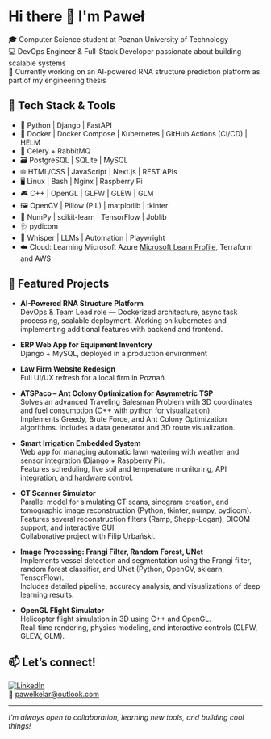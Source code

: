 # Hi there 👋 I'm Paweł

🎓 Computer Science student at Poznan University of Technology  
💻 DevOps Engineer & Full-Stack Developer passionate about building scalable systems  
🔬 Currently working on an AI-powered RNA structure prediction platform as part of my engineering thesis  

## 🔧 Tech Stack & Tools
- 🐍 Python | Django | FastAPI  
- 🐳 Docker | Docker Compose | Kubernetes | GitHub Actions (CI/CD) | HELM
- 📨 Celery + RabbitMQ  
- 🗃️ PostgreSQL | SQLite | MySQL
- 🌐 HTML/CSS | JavaScript | Next.js | REST APIs 
- 🖥️ Linux | Bash | Nginx | Raspberry Pi  
- 🎮 C++ | OpenGL | GLFW | GLEW | GLM  
- 🖼️ OpenCV | Pillow (PIL) | matplotlib | tkinter  
- 🔢 NumPy | scikit-learn | TensorFlow | Joblib  
- 🩺 pydicom  
- 🤖 Whisper | LLMs | Automation | Playwright
- ☁️ Cloud: Learning Microsoft Azure [Microsoft Learn Profile](https://learn.microsoft.com/en-us/users/pawelkelar-2764), Terraform and AWS

## 🚀 Featured Projects

- **AI-Powered RNA Structure Platform**  
  DevOps & Team Lead role — Dockerized architecture, async task processing, scalable deployment. Working on kubernetes and implementing additional features with backend and frontend.

- **ERP Web App for Equipment Inventory**  
  Django + MySQL, deployed in a production environment  

- **Law Firm Website Redesign**  
  Full UI/UX refresh for a local firm in Poznań  

- **ATSPaco – Ant Colony Optimization for Asymmetric TSP**  
  Solves an advanced Traveling Salesman Problem with 3D coordinates and fuel consumption (C++ with python for visualization).  
  Implements Greedy, Brute Force, and Ant Colony Optimization algorithms. Includes a data generator and 3D route visualization.  

- **Smart Irrigation Embedded System**  
  Web app for managing automatic lawn watering with weather and sensor integration (Django + Raspberry Pi).  
  Features scheduling, live soil and temperature monitoring, API integration, and hardware control.  

- **CT Scanner Simulator**  
  Parallel model for simulating CT scans, sinogram creation, and tomographic image reconstruction (Python, tkinter, numpy, pydicom).  
  Features several reconstruction filters (Ramp, Shepp-Logan), DICOM support, and interactive GUI.  
  Collaborative project with Filip Urbański.  

- **Image Processing: Frangi Filter, Random Forest, UNet**  
  Implements vessel detection and segmentation using the Frangi filter, random forest classifier, and UNet (Python, OpenCV, sklearn, TensorFlow).  
  Includes detailed pipeline, accuracy analysis, and visualizations of deep learning results.

- **OpenGL Flight Simulator**  
  Helicopter flight simulation in 3D using C++ and OpenGL.  
  Real-time rendering, physics modeling, and interactive controls (GLFW, GLEW, GLM).

## 📫 Let’s connect!
[![LinkedIn](https://img.shields.io/badge/LinkedIn-blue?logo=linkedin)](https://linkedin.com/in/pawel-kelar)  
📧 [pawelkelar@outlook.com](mailto:pawelkelar@outlook.com)  

---

*I’m always open to collaboration, learning new tools, and building cool things!*

<!-- Python | Django | FastAPI | Docker | Kubernetes | Celery | PostgreSQL | Next.js | LLMs | Playwright | Poznań | RNA | AI | DevOps | Full Stack -->
